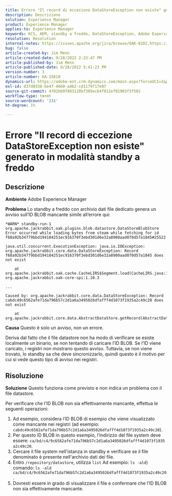 ```yaml
---
title: Errore "Il record di eccezione DataStoreException non esiste" generato in modalità standby a freddo
description: Descrizione
solution: Experience Manager
product: Experience Manager
applies-to: Experience Manager
keywords: KCS, AEM, standby a freddo, DataStoreException, Adobe Experience Manager, il record non esiste, errore, avviso, avviso
resolution: Resolution
internal-notes: https://issues.apache.org/jira/browse/OAK-8202,https://jira.corp.adobe.com/browse/GRANITE-11668
bug: false
article-created-by: Jim Menn
article-created-date: 9/28/2022 2:23:47 PM
article-published-by: Jim Menn
article-published-date: 9/28/2022 5:41:23 PM
version-number: 3
article-number: KA-15610
dynamics-url: https://adobe-ent.crm.dynamics.com/main.aspx?forceUCI=1&pagetype=entityrecord&etn=knowledgearticle&id=5e521024-393f-ed11-9db1-0022480866ad
exl-id: d37d0338-be4f-4660-a4b2-cd1179717e07
source-git-commit: 4702b69f883128bf305ec64f012ef01903f3f582
workflow-type: tm+mt
source-wordcount: '231'
ht-degree: 1%

---
```


# Errore &quot;Il record di eccezione DataStoreException non esiste&quot; generato in modalità standby a freddo

## Descrizione


<b>Ambiente</b>
Adobe Experience Manager

<b>Problema</b>
Lo standby a freddo con archivio dati file dedicato genera un avviso sull’ID BLOB mancante simile all’errore qui:


```
*WARN* standby-run-1 org.apache.jackrabbit.oak.plugins.blob.datastore.DataStoreBlobStore Error occurred while loading bytes from steam while fetching for id f68a92b34779bbd194184251ec916370f3ebd301d6e32a8980aad070d57a1845#25522

java.util.concurrent.ExecutionException: java.io.IOException: org.apache.jackrabbit.core.data.DataStoreException: Record f68a92b34779bbd194184251ec916370f3ebd301d6e32a8980aad070d57a1845 does not exist

    at org.apache.jackrabbit.oak.cache.CacheLIRS$Segment.load(CacheLIRS.java:1017) org.apache.jackrabbit.oak-core-spi:1.10.3

...

Caused by: org.apache.jackrabbit.core.data.DataStoreException: Record cabdc49c6562afe71da796b57c2d1a6a3495026dfafff4d1073f1935a2c49c20 does not exist

    at org.apache.jackrabbit.core.data.AbstractDataStore.getRecord(AbstractDataStore.java:59)
```


<b>Causa</b>
Questo è solo un avviso, non un errore.

Deriva dal fatto che il file datastore non ha modo di verificare se esiste localmente un binario, se non tentando di caricare l’ID BLOB.
Se l’ID viene caricato, i registri non mostrano questo avviso.
Tuttavia, se non viene trovato, lo standby sa che deve sincronizzarlo, quindi questo è il motivo per cui si vede questo tipo di avviso nei registri.


## Risoluzione


<b>Soluzione</b>
Questo funziona come previsto e non indica un problema con il file datastore.

Per verificare che l’ID BLOB non sia effettivamente mancante, effettua le seguenti operazioni:

1. Ad esempio, considera l’ID BLOB di esempio che viene visualizzato come mancante nei registri (ad esempio: `cabdc49c6562afe71da796b57c2d1a6a3495026dfafff4d1073f1935a2c49c20`).
2. Per questo ID BLOB in questo esempio, l’indirizzo del file system deve essere: `ca/bd/c4/9c6562afe71da796b57c2d1a6a3495026dfafff4d1073f1935a2c49c20`.
3. Cercare il file system nell&#39;istanza in standby e verificare se il file denominato è presente nell&#39;archivio dati dei file.
4. Entro `/repository/datastore`, utilizza `list` Ad esempio: `ls -ald`) comando: `ls -ald ca/bd/c4/9c6562afe71da796b57c2d1a6a3495026dfafff4d1073f1935a2c49c20`.
5. Dovresti essere in grado di visualizzare il file e confermare che l’ID BLOB non sia effettivamente mancante.
